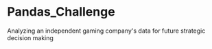 # Pandas_Challenge
Analyzing an independent gaming company's data for future strategic decision making
